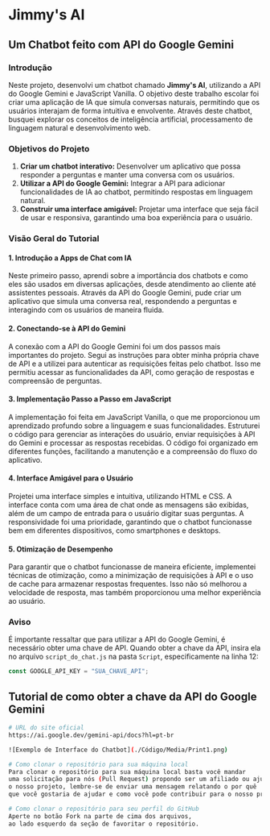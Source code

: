 # Jimmy's AI

## Um Chatbot feito com API do Google Gemini

### Introdução

Neste projeto, desenvolvi um chatbot chamado **Jimmy's AI**, utilizando a API do Google Gemini e JavaScript Vanilla. O objetivo deste trabalho escolar foi criar uma aplicação de IA que simula conversas naturais, permitindo que os usuários interajam de forma intuitiva e envolvente. Através deste chatbot, busquei explorar os conceitos de inteligência artificial, processamento de linguagem natural e desenvolvimento web.

### Objetivos do Projeto

1. **Criar um chatbot interativo:** Desenvolver um aplicativo que possa responder a perguntas e manter uma conversa com os usuários.
2. **Utilizar a API do Google Gemini:** Integrar a API para adicionar funcionalidades de IA ao chatbot, permitindo respostas em linguagem natural.
3. **Construir uma interface amigável:** Projetar uma interface que seja fácil de usar e responsiva, garantindo uma boa experiência para o usuário.

### Visão Geral do Tutorial

#### 1. Introdução a Apps de Chat com IA

Neste primeiro passo, aprendi sobre a importância dos chatbots e como eles são usados em diversas aplicações, desde atendimento ao cliente até assistentes pessoais. Através da API do Google Gemini, pude criar um aplicativo que simula uma conversa real, respondendo a perguntas e interagindo com os usuários de maneira fluida.

#### 2. Conectando-se à API do Gemini

A conexão com a API do Google Gemini foi um dos passos mais importantes do projeto. Segui as instruções para obter minha própria chave de API e a utilizei para autenticar as requisições feitas pelo chatbot. Isso me permitiu acessar as funcionalidades da API, como geração de respostas e compreensão de perguntas.

#### 3. Implementação Passo a Passo em JavaScript

A implementação foi feita em JavaScript Vanilla, o que me proporcionou um aprendizado profundo sobre a linguagem e suas funcionalidades. Estruturei o código para gerenciar as interações do usuário, enviar requisições à API do Gemini e processar as respostas recebidas. O código foi organizado em diferentes funções, facilitando a manutenção e a compreensão do fluxo do aplicativo.

#### 4. Interface Amigável para o Usuário

Projetei uma interface simples e intuitiva, utilizando HTML e CSS. A interface conta com uma área de chat onde as mensagens são exibidas, além de um campo de entrada para o usuário digitar suas perguntas. A responsividade foi uma prioridade, garantindo que o chatbot funcionasse bem em diferentes dispositivos, como smartphones e desktops.

#### 5. Otimização de Desempenho

Para garantir que o chatbot funcionasse de maneira eficiente, implementei técnicas de otimização, como a minimização de requisições à API e o uso de cache para armazenar respostas frequentes. Isso não só melhorou a velocidade de resposta, mas também proporcionou uma melhor experiência ao usuário.

### Aviso

É importante ressaltar que para utilizar a API do Google Gemini, é necessário obter uma chave de API. Quando obter a chave da API, insira ela no arquivo `script_do_chat.js` na pasta `Script`, especificamente na linha 12:

```javascript
const GOOGLE_API_KEY = "SUA_CHAVE_API";
```

## Tutorial de como obter a chave da API do Google Gemini

```bash
# URL do site oficial
https://ai.google.dev/gemini-api/docs?hl=pt-br

![Exemplo de Interface do Chatbot](./Código/Media/Print1.png)

# Como clonar o repositório para sua máquina local
Para clonar o repositório para sua máquina local basta você mandar
uma solicitação para nós (Pull Request) propondo ser um afiliado ou ajudante para
o nosso projeto, lembre-se de enviar uma mensagem relatando o por quê
que você gostaria de ajudar e como você pode contribuir para o nosso projeto.

# Como clonar o repositório para seu perfil do GitHub
Aperte no botão Fork na parte de cima dos arquivos,
ao lado esquerdo da seção de favoritar o repositório.